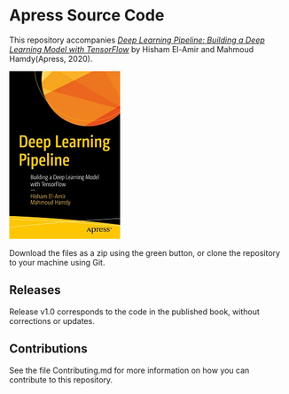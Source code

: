 # Apress Source Code

This repository accompanies [*Deep Learning Pipeline: Building a Deep Learning Model with TensorFlow*](https://www.apress.com/9781484253489) by Hisham El-Amir and Mahmoud Hamdy(Apress, 2020).

[comment]: #cover
![Cover image](9781484253489.jpg)

Download the files as a zip using the green button, or clone the repository to your machine using Git.

## Releases

Release v1.0 corresponds to the code in the published book, without corrections or updates.

## Contributions

See the file Contributing.md for more information on how you can contribute to this repository.